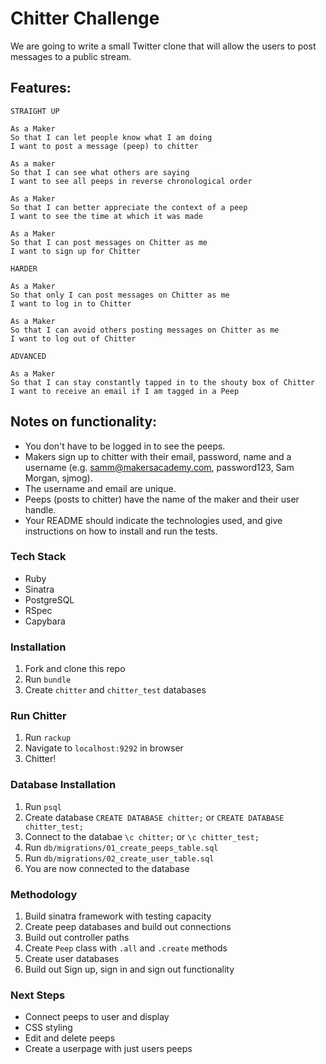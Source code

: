 Chitter Challenge
=================

We are going to write a small Twitter clone that will allow the users to post messages to a public stream.

Features:
-------

```
STRAIGHT UP

As a Maker
So that I can let people know what I am doing  
I want to post a message (peep) to chitter

As a maker
So that I can see what others are saying  
I want to see all peeps in reverse chronological order

As a Maker
So that I can better appreciate the context of a peep
I want to see the time at which it was made

As a Maker
So that I can post messages on Chitter as me
I want to sign up for Chitter

HARDER

As a Maker
So that only I can post messages on Chitter as me
I want to log in to Chitter

As a Maker
So that I can avoid others posting messages on Chitter as me
I want to log out of Chitter

ADVANCED

As a Maker
So that I can stay constantly tapped in to the shouty box of Chitter
I want to receive an email if I am tagged in a Peep
```

Notes on functionality:
------

* You don't have to be logged in to see the peeps.
* Makers sign up to chitter with their email, password, name and a username (e.g. samm@makersacademy.com, password123, Sam Morgan, sjmog).
* The username and email are unique.
* Peeps (posts to chitter) have the name of the maker and their user handle.
* Your README should indicate the technologies used, and give instructions on how to install and run the tests.

### Tech Stack
* Ruby
* Sinatra
* PostgreSQL
* RSpec
* Capybara

### Installation
1. Fork and clone this repo
2. Run ```bundle```
3. Create ```chitter``` and ```chitter_test``` databases

### Run Chitter
1. Run ```rackup```
2. Navigate to ```localhost:9292``` in browser
3. Chitter!

### Database Installation
1. Run ```psql```
2. Create database ```CREATE DATABASE chitter;``` or ```CREATE DATABASE chitter_test;```
3. Connect to the databae ```\c chitter;``` or ```\c chitter_test;```
4. Run ```db/migrations/01_create_peeps_table.sql```
5. Run ```db/migrations/02_create_user_table.sql```
6. You are now connected to the database

### Methodology
1. Build sinatra framework with testing capacity
2. Create peep databases and build out connections
3. Build out controller paths
4. Create ```Peep``` class with ```.all``` and ```.create``` methods
5. Create user databases
6. Build out Sign up, sign in and sign out functionality

### Next Steps
* Connect peeps to user and display
* CSS styling
* Edit and delete peeps
* Create a userpage with just users peeps 
